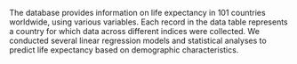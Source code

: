 The database provides information on life expectancy in 101 countries worldwide, using various variables. Each record in the data table represents a country for which data across different indices were collected. We conducted several linear regression models and statistical analyses to predict life expectancy based on demographic characteristics.
